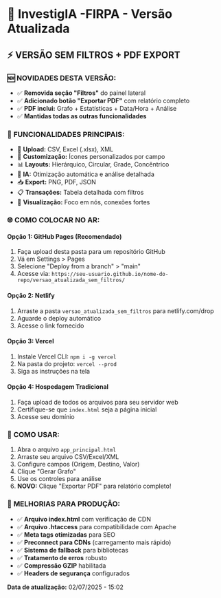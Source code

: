 # 🚀 InvestigIA -FIRPA - Versão Atualizada

## ⚡ **VERSÃO SEM FILTROS + PDF EXPORT**

### 🆕 **NOVIDADES DESTA VERSÃO:**
- ✅ **Removida seção "Filtros"** do painel lateral
- ✅ **Adicionado botão "Exportar PDF"** com relatório completo
- ✅ **PDF inclui:** Grafo + Estatísticas + Data/Hora + Análise
- ✅ **Mantidas todas as outras funcionalidades**

### 🎯 **FUNCIONALIDADES PRINCIPAIS:**
- 📂 **Upload:** CSV, Excel (.xlsx), XML
- 🎨 **Customização:** Ícones personalizados por campo
- 📊 **Layouts:** Hierárquico, Circular, Grade, Concêntrico
- 🤖 **IA:** Otimização automática e análise detalhada
- 📥 **Export:** PNG, PDF, JSON
- 📋 **Transações:** Tabela detalhada com filtros
- 🎯 **Visualização:** Foco em nós, conexões fortes

### 🌐 **COMO COLOCAR NO AR:**

#### **Opção 1: GitHub Pages (Recomendado)**
1. Faça upload desta pasta para um repositório GitHub
2. Vá em Settings > Pages 
3. Selecione "Deploy from a branch" > "main"
4. Acesse via: `https://seu-usuario.github.io/nome-do-repo/versao_atualizada_sem_filtros/`

#### **Opção 2: Netlify**
1. Arraste a pasta `versao_atualizada_sem_filtros` para netlify.com/drop
2. Aguarde o deploy automático
3. Acesse o link fornecido

#### **Opção 3: Vercel**
1. Instale Vercel CLI: `npm i -g vercel`
2. Na pasta do projeto: `vercel --prod`
3. Siga as instruções na tela

#### **Opção 4: Hospedagem Tradicional**
1. Faça upload de todos os arquivos para seu servidor web
2. Certifique-se que `index.html` seja a página inicial
3. Acesse seu domínio

### 📝 **COMO USAR:**
1. Abra o arquivo `app_principal.html`
2. Arraste seu arquivo CSV/Excel/XML
3. Configure campos (Origem, Destino, Valor)
4. Clique "Gerar Grafo"
5. Use os controles para análise
6. **NOVO:** Clique "Exportar PDF" para relatório completo!

### 🔧 **MELHORIAS PARA PRODUÇÃO:**
- ✅ **Arquivo index.html** com verificação de CDN
- ✅ **Arquivo .htaccess** para compatibilidade com Apache
- ✅ **Meta tags otimizadas** para SEO
- ✅ **Preconnect para CDNs** (carregamento mais rápido)
- ✅ **Sistema de fallback** para bibliotecas
- ✅ **Tratamento de erros** robusto
- ✅ **Compressão GZIP** habilitada
- ✅ **Headers de segurança** configurados

**Data de atualização:** 02/07/2025 - 15:02 